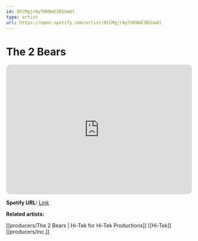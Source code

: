 ```yaml
---
id: 0tCMgjr8y7UKNmE3B1Uwbl
type: artist
url: https://open.spotify.com/artist/0tCMgjr8y7UKNmE3B1Uwbl
---
```

# The 2 Bears

<iframe style="border-radius:12px" src="https://open.spotify.com/embed/artist/0tCMgjr8y7UKNmE3B1Uwbl" width="100%" height="352" frameBorder="0" allowfullscreen="" allow="autoplay; clipboard-write; encrypted-media; fullscreen; picture-in-picture" loading="lazy"></iframe>

**Spotify URL:** [Link](https://open.spotify.com/artist/0tCMgjr8y7UKNmE3B1Uwbl)

**Related artists:**

[[producers/The 2 Bears | Hi-Tek for Hi-Tek Productions]]
[[Hi-Tek]]
[[producers/Inc.]]
